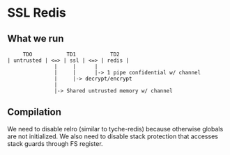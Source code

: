 # SSL Redis

## What we run

```
     TDO           TD1           TD2
| untrusted | <=> | ssl | <=> | redis |
               |     |      |
               |     |      |-> 1 pipe confidential w/ channel
               |     |-> decrypt/encrypt
               |
               |-> Shared untrusted memory w/ channel
```

## Compilation

We need to disable relro (similar to tyche-redis) because otherwise globals are not initialized.
We also need to disable stack protection that accesses stack guards through FS register.
